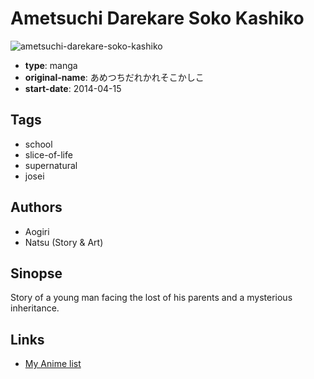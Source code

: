 # Ametsuchi Darekare Soko Kashiko

![ametsuchi-darekare-soko-kashiko](https://cdn.myanimelist.net/images/manga/2/190183.jpg)

-   **type**: manga
-   **original-name**: あめつちだれかれそこかしこ
-   **start-date**: 2014-04-15

## Tags

-   school
-   slice-of-life
-   supernatural
-   josei

## Authors

-   Aogiri
-   Natsu (Story & Art)

## Sinopse

Story of a young man facing the lost of his parents and a mysterious inheritance.

## Links

-   [My Anime list](https://myanimelist.net/manga/95523/Ametsuchi_Darekare_Soko_Kashiko)
